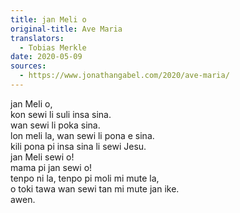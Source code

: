```yaml
---
title: jan Meli o
original-title: Ave Maria
translators:
  - Tobias Merkle
date: 2020-05-09
sources:
  - https://www.jonathangabel.com/2020/ave-maria/
---
```


jan Meli o,  \
kon sewi li suli insa sina.  \
wan sewi li poka sina.  \
lon meli la, wan sewi li pona e sina.  \
kili pona pi insa sina li sewi Jesu.  \
jan Meli sewi o!  \
mama pi jan sewi o!  \
tenpo ni la, tenpo pi moli mi mute la,  \
o toki tawa wan sewi tan mi mute jan ike.  \
awen.
